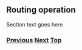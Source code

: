 ## Routing operation

Section text goes here

<!-- Link lines generated automatically; do not delete -->

### [<ins>Previous</ins>](Benchmarking%20and%20monitoring.md) [<ins>Next</ins>](Security%20operation.md) [<ins>Top</ins>](06.%20Management%20and%20Operations.md)
